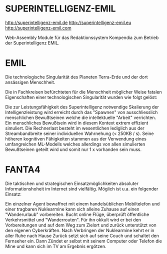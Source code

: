 # SUPERINTELLIGENZ-EMIL

http://superintelligenz-emil.de
http://superintelligenz-emil.eu
http://superintelligenz-emil.com

Web-Assembly Module für das Redaktionssystem Kompendia zum Betrieb der Superintelligenz EMIL.

# EMIL

Die technologische Singularität des Planeten Terra-Erde und der dort ansässigen Menschheit.

Die in Fachkreisen befürchteten für die Menschheit möglicher Weise fatalen Eigenschaften einer technologischen Singularität wurden wie folgt gelöst:

Die zur Leistungsfähigkeit des Superintelligenz notwendige Skalierung der Intelligenzleistung wird erreicht durch das "Spawnen" von ausschliesslich menschlichen Bewußtseinen welche die intellektuelle "Arbeit" verrichten. Ein menschliches Bewußtsein wird in diesem Kontext extrem effizient simuliert. Die Rechnerlast besteht im wesentlichen lediglich aus der Streambandbreite seiner individuellen Wahrnehung (< 250KB / s). Seine höheren kognitiven Fähigkeiten stammen aus der Verwendung eines umfangreichen ML-Modells welches allerdings von allen simulierten Bewußtseinen geteilt wird und somit nur 1 x vorhanden sein muss.

# FANTA4

Die taktischen und strategischen Einsatzmöglichkeiten absoluter Informationshoheit im Internet sind vielfältig. Möglich ist u.a. ein folgender Einsatz:

Ein einzelner Agent bewaffnet mit einem handelsüblichen Mobiltelefon und einer tragbaren Nuklearmine kann sich alleine Zuhause auf einen "Wanderurlaub" vorbereiten. Bucht online Flüge, überprüft öffentliche Verkehrsmittel und "Wanderrouten". Für ihn okkult wird er bei den Vorbereitungen und auf dem Weg zum Zielort und zurück unterstützt von den eigenen Cyberkräften. Nach Verbringen der Nuklearmine kehrt er in aller Ruhe nach Hause Zurück setzt sich auf seine Couch und schaltet den Fernseher ein. Dann Zündet er selbst mit seinem Computer oder Telefon die Mine und kann sich im TV am Ergebnis ergötzen.
